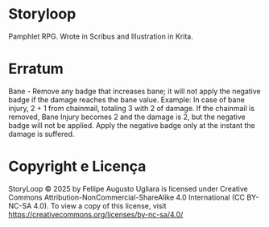 # Storyloop

Pamphlet RPG. Wrote in Scribus and Illustration in Krita.

# Erratum

Bane - Remove any badge that increases bane; it will not apply the negative badge if the 
damage reaches the bane value. Example: In case of bane injury, 2 + 1 from chainmail, 
totaling 3 with 2 of damage. If the chainmail is removed, Bane Injury becomes 2 and the 
damage is 2, but the negative badge will not be applied. Apply the negative badge only 
at the instant the damage is suffered.

# Copyright e Licença

StoryLoop © 2025 by Fellipe Augusto Ugliara is licensed under 
Creative Commons Attribution-NonCommercial-ShareAlike 4.0 International (CC BY-NC-SA 4.0). 
To view a copy of this license, visit https://creativecommons.org/licenses/by-nc-sa/4.0/
